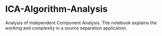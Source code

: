 # ICA-Algorithm-Analysis
Analysis of Independent Component Analysis. The notebook explains the working and complexity in a source separation application.
